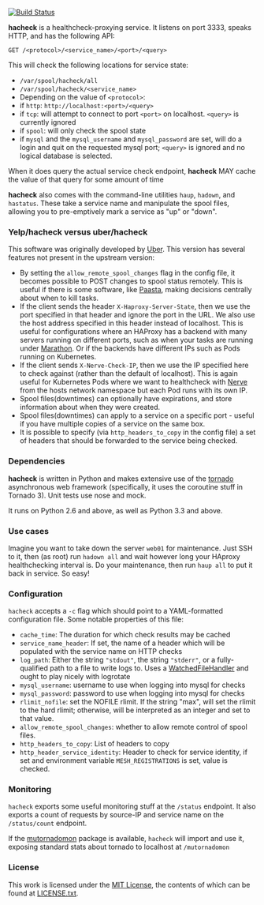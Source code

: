 [![Build Status](https://travis-ci.org/Yelp/hacheck.png)](https://travis-ci.org/Yelp/hacheck)

**hacheck** is a healthcheck-proxying service. It listens on port 3333, speaks HTTP, and has the following API:

    GET /<protocol>/<service_name>/<port>/<query>

This will check the following locations for service state:

 * `/var/spool/hacheck/all`
 * `/var/spool/hacheck/<service_name>`
 * Depending on the value of `<protocol>`:
  * if `http`: `http://localhost:<port>/<query>`
  * if `tcp`: will attempt to connect to port `<port>` on localhost. `<query>` is currently ignored
  * if `spool`: will only check the spool state
  * if `mysql` and the `mysql_username` and `mysql_password` are set, will do a login and quit on the requested mysql port; `<query>` is ignored and no logical database is selected.

When it does query the actual service check endpoint, **hacheck** MAY cache the value of that query for some amount of time

**hacheck** also comes with the command-line utilities `haup`, `hadown`, and `hastatus`. These take a service name and manipulate the spool files, allowing you to pre-emptively mark a service as "up" or "down".

### Yelp/hacheck versus uber/hacheck

This software was originally developed by [Uber](https://github.com/uber/hacheck).
This version has several features not present in the upstream version:

* By setting the `allow_remote_spool_changes` flag in the config file, it becomes possible to POST changes to spool
  status remotely.
  This is useful if there is some software, like [Paasta](https://github.com/Yelp/paasta), making decisions centrally about when
  to kill tasks.
* If the client sends the header `X-Haproxy-Server-State`, then we use the port specified in that header and ignore the
  port in the URL. We also use the host address specified in this header instead of localhost.
  This is useful for configurations where an HAProxy has a backend with many servers running on different ports, such
  as when your tasks are running under [Marathon](https://github.com/mesosphere/marathon). Or if the backends have different
  IPs such as Pods running on Kubernetes.
* If the client sends `X-Nerve-Check-IP`, then we use the IP specified here to check against (rather than the default
  of localhost). This is again useful for Kubernetes Pods where we want to healthcheck with [Nerve](https://github.com/airbnb/nerve)
  from the hosts network namespace but each Pod runs with its own IP.
* Spool files(downtimes) can optionally have expirations, and store information about when they were created.
* Spool files(downtimes) can apply to a service on a specific port - useful if you have multiple copies of a service on
  the same box.
* It is possible to specify (via `http_headers_to_copy` in the config file) a set of headers that should be forwarded
  to the service being checked.

### Dependencies

**hacheck** is written in Python and makes extensive use of the [tornado](http://www.tornadoweb.org/en/stable/) asynchronous web framework (specifically, it uses the coroutine stuff in Tornado 3). Unit tests use nose and mock.

It runs on Python 2.6 and above, as well as Python 3.3 and above.

### Use cases

Imagine you want to take down the server `web01` for maintenance. Just SSH to it, then (as root) run `hadown all` and wait however long your HAproxy healthchecking interval is. Do your maintenance, then run `haup all` to put it back in service. So easy!

### Configuration

`hacheck` accepts a `-c` flag which should point to a YAML-formatted configuration file. Some notable properties of this file:
* `cache_time`: The duration for which check results may be cached
* `service_name_header`: If set, the name of a header which will be populated with the service name on HTTP checks
* `log_path`: Either the string `"stdout"`, the string `"stderr"`, or a fully-qualified path to a file to write logs to. Uses a [WatchedFileHandler](http://docs.python.org/2/library/logging.handlers.html#watchedfilehandler) and ought to play nicely with logrotate
* `mysql_username`: username to use when logging into mysql for checks
* `mysql_password`: password to use when logging into mysql for checks
* `rlimit_nofile`: set the NOFILE rlimit. If the string "max", will set the rlimit to the hard rlimit; otherwise, will be interpreted as an integer and set to that value.
* `allow_remote_spool_changes`: whether to allow remote control of spool files.
* `http_headers_to_copy`: List of headers to copy
* `http_header_service_identity`: Header to check for service identity, if set and environment variable `MESH_REGISTRATIONS` is set, value is checked.

### Monitoring

`hacheck` exports some useful monitoring stuff at the `/status` endpoint. It also exports a count of requests by source-IP and service name on the `/status/count` endpoint.

If the [mutornadomon](https://github.com/uber/mutornadomon) package is available, `hacheck` will import and use it, exposing standard stats about tornado to localhost at `/mutornadomon`

### License

This work is licensed under the [MIT License](http://opensource.org/licenses/MIT), the contents of which can be found at [LICENSE.txt](LICENSE.txt).
